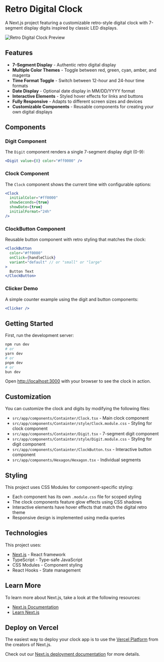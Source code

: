 # Retro Digital Clock

A Next.js project featuring a customizable retro-style digital clock with 7-segment display digits inspired by classic LED displays.

![Retro Digital Clock Preview](public/clock-preview.png)

## Features

- **7-Segment Display** - Authentic retro digital display
- **Multiple Color Themes** - Toggle between red, green, cyan, amber, and magenta
- **Time Format Toggle** - Switch between 12-hour and 24-hour time formats
- **Date Display** - Optional date display in MM/DD/YYYY format
- **Interactive Elements** - Styled hover effects for links and buttons
- **Fully Responsive** - Adapts to different screen sizes and devices
- **Customizable Components** - Reusable components for creating your own digital displays

## Components

### Digit Component

The `Digit` component renders a single 7-segment display digit (0-9):

```jsx
<Digit value={8} color="#ff0000" />
```

### Clock Component

The `Clock` component shows the current time with configurable options:

```jsx
<Clock
  initialColor="#ff0000"
  showSeconds={true}
  showDate={true}
  initialFormat="24h"
/>
```

### ClockButton Component

Reusable button component with retro styling that matches the clock:

```jsx
<ClockButton
  color="#ff0000"
  onClick={handleClick}
  variant="default" // or "small" or "large"
>
  Button Text
</ClockButton>
```

### Clicker Demo

A simple counter example using the digit and button components:

```jsx
<Clicker />
```

## Getting Started

First, run the development server:

```bash
npm run dev
# or
yarn dev
# or
pnpm dev
# or
bun dev
```

Open [http://localhost:3000](http://localhost:3000) with your browser to see the clock in action.

## Customization

You can customize the clock and digits by modifying the following files:

- `src/app/components/Containter/Clock.tsx` - Main clock component
- `src/app/components/Containter/style/Clock.module.css` - Styling for clock component
- `src/app/components/Containter/Digit.tsx` - 7-segment digit component
- `src/app/components/Containter/style/Digit.module.css` - Styling for digit component
- `src/app/components/Containter/ClockButton.tsx` - Interactive button component
- `src/app/components/Hexagon/Hexagon.tsx` - Individual segments

## Styling

This project uses CSS Modules for component-specific styling:

- Each component has its own `.module.css` file for scoped styling
- The clock components feature glow effects using CSS shadows
- Interactive elements have hover effects that match the digital retro theme
- Responsive design is implemented using media queries

## Technologies

This project uses:

- [Next.js](https://nextjs.org) - React framework
- TypeScript - Type-safe JavaScript
- CSS Modules - Component styling
- React Hooks - State management

## Learn More

To learn more about Next.js, take a look at the following resources:

- [Next.js Documentation](https://nextjs.org/docs)
- [Learn Next.js](https://nextjs.org/learn)

## Deploy on Vercel

The easiest way to deploy your clock app is to use the [Vercel Platform](https://vercel.com/new) from the creators of Next.js.

Check out our [Next.js deployment documentation](https://nextjs.org/docs/app/building-your-application/deploying) for more details.
